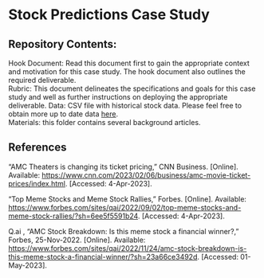 # Stock Predictions Case Study 

## Repository Contents: 
Hook Document: Read this document first to gain the appropriate context and motivation for this case study. The hook document also outlines the required deliverable.  
Rubric: This document delineates the specifications and goals for this case study and well as further instructions on deploying the appropriate deliverable.
Data: CSV file with historical stock data. Please feel free to obtain more up to date data [here](https://www.nasdaq.com/market-activity/stocks/amc/historical).  
Materials: this folder contains several background articles.




## References
“AMC Theaters is changing its ticket pricing,” CNN Business. [Online]. Available: https://www.cnn.com/2023/02/06/business/amc-movie-ticket-prices/index.html. [Accessed: 4-Apr-2023]. 

“Top Meme Stocks and Meme Stock Rallies,” Forbes. [Online]. Available:
https://www.forbes.com/sites/qai/2022/09/02/top-meme-stocks-and-meme-stock-rallies/?sh=6ee5f5591b24. [Accessed: 4-Apr-2023]. 

Q.ai , “AMC Stock Breakdown: Is this meme stock a financial winner?,” Forbes, 25-Nov-2022. [Online]. Available: https://www.forbes.com/sites/qai/2022/11/24/amc-stock-breakdown-is-this-meme-stock-a-financial-winner/?sh=23a66ce3492d. [Accessed: 01-May-2023]. 
